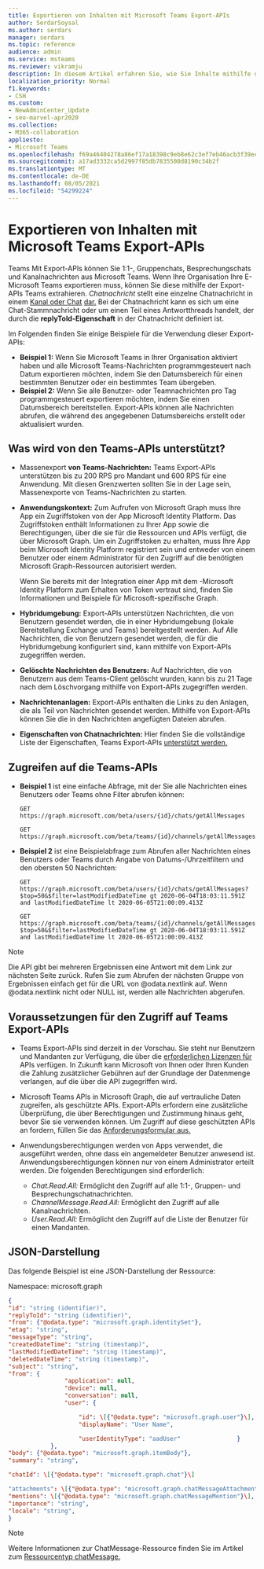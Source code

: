 ```yaml
---
title: Exportieren von Inhalten mit Microsoft Teams Export-APIs
author: SerdarSoysal
ms.author: serdars
manager: serdars
ms.topic: reference
audience: admin
ms.service: msteams
ms.reviewer: vikramju
description: In diesem Artikel erfahren Sie, wie Sie Inhalte mithilfe der Teams Exportieren-APIs Microsoft Teams exportieren.
localization_priority: Normal
f1.keywords:
- CSH
ms.custom:
- NewAdminCenter_Update
- seo-marvel-apr2020
ms.collection:
- M365-collaboration
appliesto:
- Microsoft Teams
ms.openlocfilehash: f69a46404278a86ef17a18398c9eb8e62c3ef7eb46acb3f39ec075d553ac7383
ms.sourcegitcommit: a17ad3332ca5d2997f85db7835500d8190c34b2f
ms.translationtype: MT
ms.contentlocale: de-DE
ms.lasthandoff: 08/05/2021
ms.locfileid: "54299224"
---
```

# <a name="export-content-with-the-microsoft-teams-export-apis"></a>Exportieren von Inhalten mit Microsoft Teams Export-APIs

Teams Mit Export-APIs können Sie 1:1-, Gruppenchats, Besprechungschats und Kanalnachrichten aus Microsoft Teams. Wenn Ihre Organisation Ihre E-Microsoft Teams exportieren muss, können Sie diese mithilfe der Export-APIs Teams extrahieren. *Chatnachricht* stellt eine einzelne Chatnachricht in einem [Kanal oder Chat](/graph/api/resources/channel?view=graph-rest-beta) [dar.](/graph/api/resources/chat?view=graph-rest-beta) Bei der Chatnachricht kann es sich um eine Chat-Stammnachricht oder um einen Teil eines Antwortthreads handelt, der durch die **replyToId-Eigenschaft** in der Chatnachricht definiert ist.

Im Folgenden finden Sie einige Beispiele für die Verwendung dieser Export-APIs:

- **Beispiel 1:** Wenn Sie Microsoft Teams in Ihrer Organisation aktiviert haben und alle Microsoft Teams-Nachrichten programmgesteuert nach Datum exportieren möchten, indem Sie den Datumsbereich für einen bestimmten Benutzer oder ein bestimmtes Team übergeben.
- **Beispiel 2:** Wenn Sie alle Benutzer- oder Teamnachrichten pro Tag programmgesteuert exportieren möchten, indem Sie einen Datumsbereich bereitstellen. Export-APIs können alle Nachrichten abrufen, die während des angegebenen Datumsbereichs erstellt oder aktualisiert wurden.

## <a name="what-is-supported-by-the-teams-export-apis"></a>Was wird von den Teams-APIs unterstützt?

- Massenexport **von Teams-Nachrichten:** Teams Export-APIs unterstützen bis zu 200 RPS pro Mandant und 600 RPS für eine Anwendung. Mit diesen Grenzwerten sollten Sie in der Lage sein, Massenexporte von Teams-Nachrichten zu starten.
- **Anwendungskontext:** Zum Aufrufen von Microsoft Graph muss Ihre App ein Zugriffstoken von der App Microsoft Identity Platform. Das Zugriffstoken enthält Informationen zu Ihrer App sowie die Berechtigungen, über die sie für die Ressourcen und APIs verfügt, die über Microsoft Graph. Um ein Zugriffstoken zu erhalten, muss Ihre App beim Microsoft Identity Platform registriert sein und entweder von einem Benutzer oder einem Administrator für den Zugriff auf die benötigten Microsoft Graph-Ressourcen autorisiert werden.

    Wenn Sie bereits mit der Integration einer App mit dem -Microsoft Identity Platform zum Erhalten von Token vertraut sind, finden Sie Informationen und Beispiele für Microsoft-spezifische Graph. [](/graph/auth/auth-concepts?view=graph-rest-1.0#next-steps)
- **Hybridumgebung:** Export-APIs unterstützen Nachrichten, die von Benutzern gesendet werden, die in einer Hybridumgebung (lokale Bereitstellung Exchange und Teams) bereitgestellt werden. Auf Alle Nachrichten, die von Benutzern gesendet werden, die für die Hybridumgebung konfiguriert sind, kann mithilfe von Export-APIs zugegriffen werden.
- **Gelöschte Nachrichten des Benutzers:** Auf Nachrichten, die von Benutzern aus dem Teams-Client gelöscht wurden, kann bis zu 21 Tage nach dem Löschvorgang mithilfe von Export-APIs zugegriffen werden.
- **Nachrichtenanlagen:** Export-APIs enthalten die Links zu den Anlagen, die als Teil von Nachrichten gesendet werden. Mithilfe von Export-APIs können Sie die in den Nachrichten angefügten Dateien abrufen.
- **Eigenschaften von Chatnachrichten:** Hier finden Sie die vollständige Liste der Eigenschaften, Teams Export-APIs [unterstützt werden.](/graph/api/resources/chatmessage?view=graph-rest-beta#properties)

## <a name="how-to-access-teams-export-apis"></a>Zugreifen auf die Teams-APIs

- **Beispiel 1** ist eine einfache Abfrage, mit der Sie alle Nachrichten eines Benutzers oder Teams ohne Filter abrufen können:

    ```HTTP
    GET https://graph.microsoft.com/beta/users/{id}/chats/getAllMessages
    ```
     ```HTTP
    GET https://graph.microsoft.com/beta/teams/{id}/channels/getAllMessages
    ```

- **Beispiel 2** ist eine Beispielabfrage zum Abrufen aller Nachrichten eines Benutzers oder Teams durch Angabe von Datums-/Uhrzeitfiltern und den obersten 50 Nachrichten:

    ```HTTP
    GET https://graph.microsoft.com/beta/users/{id}/chats/getAllMessages?$top=50&$filter=lastModifiedDateTime gt 2020-06-04T18:03:11.591Z and lastModifiedDateTime lt 2020-06-05T21:00:09.413Z
    ```
    ```HTTP
    GET https://graph.microsoft.com/beta/teams/{id}/channels/getAllMessages?$top=50&$filter=lastModifiedDateTime gt 2020-06-04T18:03:11.591Z and lastModifiedDateTime lt 2020-06-05T21:00:09.413Z
    ```
>[!NOTE]
>Die API gibt bei mehreren Ergebnissen eine Antwort mit dem Link zur nächsten Seite zurück. Rufen Sie zum Abrufen der nächsten Gruppe von Ergebnissen einfach get für die URL von @odata.nextlink auf. Wenn @odata.nextlink nicht oder NULL ist, werden alle Nachrichten abgerufen.

## <a name="prerequisites-to-access-teams-export-apis"></a>Voraussetzungen für den Zugriff auf Teams Export-APIs 

- Teams Export-APIs sind derzeit in der Vorschau. Sie steht nur Benutzern und Mandanten zur Verfügung, die über die [erforderlichen Lizenzen für](/graph/teams-licenses) APIs verfügen. In Zukunft kann Microsoft von Ihnen oder Ihren Kunden die Zahlung zusätzlicher Gebühren auf der Grundlage der Datenmenge verlangen, auf die über die API zugegriffen wird.
- Microsoft Teams APIs in Microsoft Graph, die auf vertrauliche Daten zugreifen, als geschützte APIs. Export-APIs erfordern eine zusätzliche Überprüfung, die über Berechtigungen und Zustimmung hinaus geht, bevor Sie sie verwenden können. Um Zugriff auf diese geschützten APIs an fordern, füllen Sie das [Anforderungsformular aus.](https://aka.ms/teamsgraph/requestaccess)
- Anwendungsberechtigungen werden von Apps verwendet, die ausgeführt werden, ohne dass ein angemeldeter Benutzer anwesend ist. Anwendungsberechtigungen können nur von einem Administrator erteilt werden. Die folgenden Berechtigungen sind erforderlich:

    - *Chat.Read.All:* Ermöglicht den Zugriff auf alle 1:1-, Gruppen- und Besprechungschatnachrichten. 
    - *ChannelMessage.Read.All:* Ermöglicht den Zugriff auf alle Kanalnachrichten.  
    - *User.Read.All:* Ermöglicht den Zugriff auf die Liste der Benutzer für einen Mandanten.

## <a name="json-representation"></a>JSON-Darstellung

Das folgende Beispiel ist eine JSON-Darstellung der Ressource:

Namespace: microsoft.graph

```JSON
{
"id": "string (identifier)",
"replyToId": "string (identifier)",
"from": {"@odata.type": "microsoft.graph.identitySet"},
"etag": "string",
"messageType": "string",
"createdDateTime": "string (timestamp)",
"lastModifiedDateTime": "string (timestamp)",
"deletedDateTime": "string (timestamp)",
"subject": "string",
"from": {
                "application": null,
                "device": null,
                "conversation": null,
                "user": {

                    "id": \[{"@odata.type": "microsoft.graph.user"}\],
                    "displayName": "User Name",

                    "userIdentityType": "aadUser"                }
            },
"body": {"@odata.type": "microsoft.graph.itemBody"},
"summary": "string",

"chatId": \[{"@odata.type": "microsoft.graph.chat"}\]

"attachments": \[{"@odata.type": "microsoft.graph.chatMessageAttachment"}\],
"mentions": \[{"@odata.type": "microsoft.graph.chatMessageMention"}\],
"importance": "string",
"locale": "string",
}
```

>[!NOTE]
>Weitere Informationen zur ChatMessage-Ressource finden Sie im Artikel zum [Ressourcentyp chatMessage.](/graph/api/resources/chatmessage)